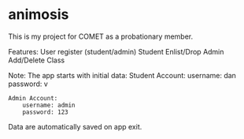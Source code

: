 # animosis
This is my project for COMET as a probationary member.

Features:
  User register (student/admin)
  Student Enlist/Drop
  Admin Add/Delete Class
 
Note:
  The app starts with initial data:
    Student Account:
        username: dan
        password: v
        
    Admin Account:
        username: admin
        password: 123
        
  Data are automatically saved on app exit.
